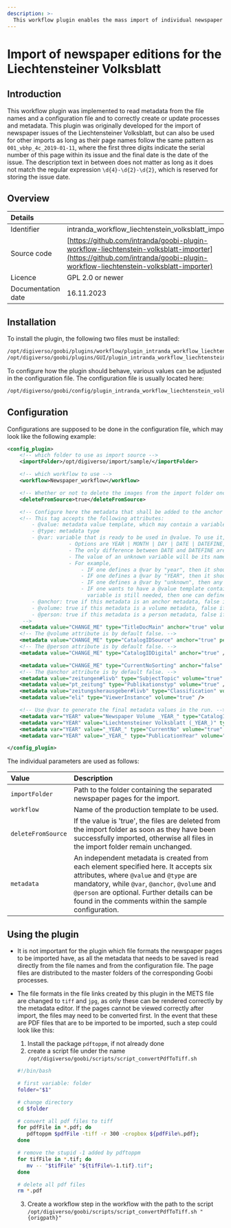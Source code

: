 ```yaml
---
description: >-
  This workflow plugin enables the mass import of individual newspaper editions for the Liechtensteiner Volksblatt
---
```


# Import of newspaper editions for the Liechtensteiner Volksblatt

## Introduction
This workflow plugin was implemented to read metadata from the file names and a configuration file and to correctly create or update processes and metadata. This plugin was originally developed for the import of newspaper issues of the Liechtensteiner Volksblatt, but can also be used for other imports as long as their page names follow the same pattern as `001_vbhp_4c_2019-01-11`, where the first three digits indicate the serial number of this page within its issue and the final date is the date of the issue. The description text in between does not matter as long as it does not match the regular expression `\d{4}-\d{2}-\d{2}`, which is reserved for storing the issue date.


## Overview
| Details |  |
| :--- | :--- |
| Identifier | intranda\_workflow\_liechtenstein\_volksblatt\_importer |
| Source code | [https://github.com/intranda/goobi-plugin-workflow-liechtenstein-volksblatt-importer](https://github.com/intranda/goobi-plugin-workflow-liechtenstein-volksblatt-importer) |
| Licence | GPL 2.0 or newer |
| Documentation date | 16.11.2023 |

## Installation

To install the plugin, the following two files must be installed:

```bash
/opt/digiverso/goobi/plugins/workflow/plugin_intranda_workflow_liechtenstein_volksblatt_importer.jar
/opt/digiverso/goobi/plugins/GUI/plugin_intranda_workflow_liechtenstein_volksblatt_importer-GUI.jar
```

To configure how the plugin should behave, various values can be adjusted in the configuration file. The configuration file is usually located here:

```bash
/opt/digiverso/goobi/config/plugin_intranda_workflow_liechtenstein_volksblatt_importer.xml
```

## Configuration

Configurations are supposed to be done in the configuration file, which may look like the following example:

```xml
<config_plugin>
	<!-- which folder to use as import source -->
	<importFolder>/opt/digiverso/import/sample/</importFolder>

	<!-- which workflow to use -->
	<workflow>Newspaper_workflow</workflow>

	<!-- Whether or not to delete the images from the import folder once they are imported. OPTIONAL. DEFAULT false. -->
	<deleteFromSource>true</deleteFromSource>

	<!-- Configure here the metadata that shall be added to the anchor file or the volume part of the mets file. -->
	<!-- This tag accepts the following attributes:
		- @value: metadata value template, which may contain a variable defined by @var wrapped with _ from both sides
		- @type: metadata type
		- @var: variable that is ready to be used in @value. To use it, wrap it with _ from both sides and put it into the @value string. OPTIONAL.
					- Options are YEAR | MONTH | DAY | DATE | DATEFINE, where cases only matters for the references in @value string.
					- The only difference between DATE and DATEFINE are their representations of the date: DATE keeps the original format "yyyy-mm-dd" while DATEFINE takes a new one "dd. MMM. yyyy".
					- The value of an unknown variable will be its name.
					- For example,
						- IF one defines a @var by "year", then it should be referenced in @value using "_year_"
						- IF one defines a @var by "YEAR", then it should be referenced in @value using "_YEAR_", although YEAR and year are actually the same option
						- IF one defines a @var by "unknown", then any occurrences of "_unknown_" will be replaced by "unknown"
						- IF one wants to have a @value template containing "_Year_" as hard-coded, then "Year" should be avoided to be @var. If in such cases such a
						  variable is still needed, then one can define @var to be something like "yEaR".
		- @anchor: true if this metadata is an anchor metadata, false if not. OPTIONAL. DEFAULT false.
		- @volume: true if this metadata is a volume metadata, false if not. OPTIONAL. DEFAULT false.
		- @person: true if this metadata is a person metadata, false if not. OPTIONAL. DEFAULT false.
	 -->
	<metadata value="CHANGE_ME" type="TitleDocMain" anchor="true" volume="false" person="false" />
	<!-- The @volume attribute is by default false. -->
	<metadata value="CHANGE_ME" type="CatalogIDSource" anchor="true" person="false" />
	<!-- The @person attribute is by default false. -->
	<metadata value="CHANGE_ME" type="CatalogIDDigital" anchor="true" />

	<metadata value="CHANGE_ME" type="CurrentNoSorting" anchor="false" volume="true" />
	<!-- The @anchor attribute is by default false. -->
	<metadata value="zeitungen#livb" type="SubjectTopic" volume="true" />
	<metadata value="pt_zeitung" type="Publikationstyp" volume="true" />
	<metadata value="zeitungsherausgeber#livb" type="Classification" volume="true" />
	<metadata value="eli" type="ViewerInstance" volume="true" />

	<!-- Use @var to generate the final metadata values in the run. -->
	<metadata var="YEAR" value="Newspaper Volume _YEAR_" type="CatalogIDDigital" volume="true" />
	<metadata var="YEAR" value="Liechtensteiner Volksblatt (_YEAR_)" type="TitleDocMain" volume="true" />
	<metadata var="YEAR" value="_YEAR_" type="CurrentNo" volume="true" />
	<metadata var="YEAR" value="_YEAR_" type="PublicationYear" volume="true" />

</config_plugin>
```

The individual parameters are used as follows:

| Value | Description |
| :--- | :--- |
| `importFolder` | Path to the folder containing the separated newspaper pages for the import. |
| `workflow` | Name of the production template to be used. |
| `deleteFromSource` | If the value is 'true', the files are deleted from the import folder as soon as they have been successfully imported, otherwise all files in the import folder remain unchanged. |
| `metadata` | An independent metadata is created from each element specified here. It accepts six attributes, where `@value` and `@type` are mandatory, while `@var`, `@anchor`, `@volume` and `@person` are optional. Further details can be found in the comments within the sample configuration. |

## Using the plugin
* It is not important for the plugin which file formats the newspaper pages to be imported have, as all the metadata that needs to be saved is read directly from the file names and from the configuration file. The page files are distributed to the master folders of the corresponding Goobi processes.
* The file formats in the file links created by this plugin in the METS file are changed to `tiff` and `jpg`, as only these can be rendered correctly by the metadata editor. If the pages cannot be viewed correctly after import, the files may need to be converted first. In the event that these are PDF files that are to be imported
to be imported, such a step could look like this:

  1. Install the package `pdftoppm`, if not already done
  2. create a script file under the name `/opt/digiverso/goobi/scripts/script_convertPdfToTiff.sh`
   
    ```bash
    #!/bin/bash

    # first variable: folder
    folder="$1"

    # change directory
    cd $folder

    # convert all pdf files to tiff
    for pdfFile in *.pdf; do
       pdftoppm $pdfFile -tiff -r 300 -cropbox ${pdfFile%.pdf};
    done

    # remove the stupid -1 added by pdftoppm
    for tifFile in *.tif; do
       mv -- "$tifFile" "${tifFile%-1.tif}.tif";
    done

    # delete all pdf files
    rm *.pdf
    ```
  3. Create a workflow step in the workflow with the path to the script `/opt/digiverso/goobi/scripts/script_convertPdfToTiff.sh "{origpath}"`
